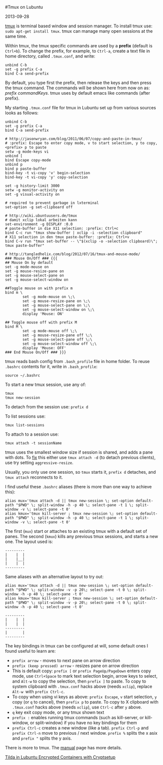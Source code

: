 #Tmux on Lubuntu

2013-09-28

<!--- tags: linux -->

[tmux](http://manpages.ubuntu.com/manpages/precise/man1/tmux.1.html) is terminal based window and session manager. To install tmux use: `sudo apt-get install tmux`. tmux can manage many open sessions at the same time.

Within tmux, the tmux specific commands are used by a **prefix** (default is `Ctrl+b`). To change the prefix, for example, to `Ctrl-a`, create a text file in home directory, called `.tmux.conf`, and write:

```
unbind C-b
set -g prefix C-a
bind C-a send-prefix
```

By default, you type first the prefix, then release the keys and then press the tmux command. The commands will be shown here from now on as: *prefix commandKeys*. tmux uses by default emacs like commands (after prefix).

My starting `.tmux.conf` file for tmux in Lubuntu set up from various sources looks as follows:

```
unbind C-b
set -g prefix C-a
bind C-a send-prefix

# http://jasonwryan.com/blog/2011/06/07/copy-and-paste-in-tmux/
# :prefix: Escape to enter copy mode, v to start selection, y to copy, <prefix> p to paste
setw -g mode-keys vi
unbind [
bind Escape copy-mode
unbind p
bind p paste-buffer
bind-key -t vi-copy 'v' begin-selection
bind-key -t vi-copy 'y' copy-selection

set -g history-limit 3000
setw -g monitor-activity on
set -g visual-activity on

# required to prevent garbage in lxterminal
set-option -g set-clipboard off

# http://wiki.ubuntuusers.de/tmux
# damit xclip lokal arbeiten kann
set-environment -g DISPLAY :0.0
# paste-buffer in die X11 selection: :prefix: Ctrl+c
bind C-c run "tmux show-buffer | xclip -i -selection clipboard"
# X11 selection in den tmux paste-buffer: :prefix: Ctrl+v
bind C-v run "tmux set-buffer -- \"$(xclip -o -selection clipboard)\"; tmux paste-buffer"

# http://tangledhelix.com/blog/2012/07/16/tmux-and-mouse-mode/
### Mouse On/Off ### {{{
## Mouse On by default
set -g mode-mouse on
set -g mouse-resize-pane on
set -g mouse-select-pane on
set -g mouse-select-window on

##Toggle mouse on with prefix m
bind m \
        set -g mode-mouse on \;\
        set -g mouse-resize-pane on \;\
        set -g mouse-select-pane on \;\
        set -g mouse-select-window on \;\
        display 'Mouse: ON'

## Toggle mouse off with prefix M
bind M \
        set -g mode-mouse off \;\
        set -g mouse-resize-pane off \;\
        set -g mouse-select-pane off \;\
        set -g mouse-select-window off \;\
        display 'Mouse: OFF'
### End Mouse On/Off ### }}}
```

tmux reads bash config from `.bash_profile` file in home folder. To reuse `.bashrc` contents for it, write in `.bash_profile`:
```
source ~/.bashrc
```

To start a new tmux session, use any of:
```
tmux
tmux new-session
```

To detach from the session use: `prefix d`

To list sessions use:
```
tmux list-sessions
```
To attach to a session use:
```
tmux attach -t sessionName
```

tmux uses the smallest window size if session is shared, and adds a pane with dots. To [fix](http://www.mail-archive.com/tmux-users@lists.sourceforge.net/msg04967.html) this either use `tmux attach -d` (to detach previous clients), use try setting `aggressive-resize`.

Usually, you only use one session, so `tmux` starts it, `prefix d` detaches, and `tmux attach` reconnects to it.

I find useful these `.bashrc` aliases (there is more than one way to achieve this):

```
alias mux='tmux attach -d || tmux new-session \; set-option default-path "$PWD" \; split-window -h -p 40 \; select-pane -t 1 \; split-window -v \; select-pane -t 0'
alias kmux='tmux kill-server ; tmux new-session \; set-option default-path "$PWD" \; split-window -h -p 40 \; select-pane -t 1 \; split-window -v \; select-pane -t 0'
```

The first (`mux`) start or attaches to an existing tmux with a default set of panes. The second (`kmux`) kills any previous tmux sessions, and starts a new one. The layout used is:

```
---------
|    |  |
|    |__|
|    |  |
---------
```

Same aliases with an alternative layout to try out:

```
alias mux='tmux attach -d || tmux new-session \; set-option default-path "$PWD" \; split-window -v -p 20\; select-pane -t 0 \; split-window -h -p 40 \; select-pane -t 0'
alias kmux='tmux kill-server ; tmux new-session \; set-option default-path "$PWD" \; split-window -v -p 20\; select-pane -t 0 \; split-window -h -p 40 \; select-pane -t 0'
```

```
---------
|    |  |
|    |  |
---------
|       |
---------
```

The key bindings in tmux can be configured at will, some default ones I found useful to learn are:

* `prefix arrow` - moves to next pane on arrow direction
* `prefix (keep pressed) arrow` - resizes pane on arrow direction
* This is default copy: `prefix [` or `prefix PageUp/PageDown` enters copy mode, use `Ctrl+Space` to mark text selection begin, arrow keys to select, and `Alt-w` to copy the selection, then `prefix ]` to paste. To copy to system clipboard with `.tmux.conf` hacks above (needs `xclip`), replace `Alt-w `with `prefix Ctrl-c`.
* To copy when using vi keys as above: `prefix Escape`, `v` start selection, `y `copy (or `q` to cancel), then `prefix p` to paste. To copy to X clipboard with `.tmux.conf` hacks above (needs `xclip`), use `Ctrl-c` after `y` above.
* `q` key exit copy mode, or any tmux shown text
* `prefix :` enables running tmux commands (such as kill-server, or kill-window, or split-window) if you have no key bindings for them
* `prefix Ctrl-c` creates a new window (like a tab). `prefix Ctrl-p` and `prefix Ctrl-n` move to previous / next window.
`prefix %` splits the x asix and `prefix "` splits the y axis.

There is more to tmux. The [manual](http://manpages.ubuntu.com/manpages/precise/man1/tmux.1.html) page has more details.



<ins class='nfooter'><a rel='prev' id='fprev' href='#blog/2013/2013-09-29-Tilda-in-Lubuntu.md'>Tilda in Lubuntu</a> <a rel='next' id='fnext' href='#blog/2013/2013-09-07-Encrypted-Containers-with-Cryptsetup.md'>Encrypted Containers with Cryptsetup</a></ins>
